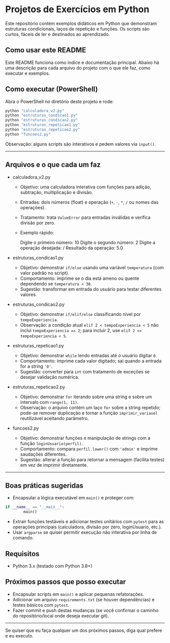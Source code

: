 # Projetos de Exercícios em Python

Este repositório contém exemplos didáticos em Python que demonstram estruturas condicionais, laços de repetição e funções. Os scripts são curtos, fáceis de ler e destinados ao aprendizado.

## Como usar este README

Este README funciona como índice e documentação principal. Abaixo há uma descrição para cada arquivo do projeto com o que ele faz, como executar e exemplos.

## Como executar (PowerShell)

Abra o PowerShell no diretório deste projeto e rode:

```powershell
python "calculadora_v2.py"
python "estruturas_condicao1.py"
python "estruturas_condicao2.py"
python "estruturas_repeticao1.py"
python "estruturas_repeticao2.py"
python "funcoes2.py"
```

Observação: alguns scripts são interativos e pedem valores via `input()`.

---

## Arquivos e o que cada um faz

- calculadora_v2.py
	- Objetivo: uma calculadora interativa com funções para adição, subtração, multiplicação e divisão.
	- Entradas: dois números (float) e operação (`+`, `-`, `*`, `/` ou nomes das operações).
	- Tratamento: trata `ValueError` para entradas inválidas e verifica divisão por zero.
	- Exemplo rápido:

		Digite o primeiro número: 10
		Digite o segundo número: 2
		Digite a operação desejada: /
		Resultado da operação: 5.0

- estruturas_condicao1.py
	- Objetivo: demonstrar `if/else` usando uma variável `temperatura` (com valor padrão no script).
	- Comportamento: imprime se o dia está ameno ou quente dependendo se `temperatura < 30`.
	- Sugestão: transformar em entrada do usuário para testar diferentes valores.

- estruturas_condicao2.py
	- Objetivo: demonstrar `if/elif/else` classificando nível por `tempoExperiencia`.
	- Observação: a condição atual `elif 2 < tempoExperiencia < 5` não inclui `tempoExperiencia == 2`; para incluir 2, use `elif 2 <= tempoExperiencia < 5`.

- estruturas_repeticao1.py
	- Objetivo: demonstrar `while` lendo entradas até o usuário digitar `0`.
	- Comportamento: imprime cada valor digitado; sai quando a entrada for a string `'0'`.
	- Sugestão: converter para `int` com tratamento de exceções se desejar validação numérica.

- estruturas_repeticao2.py
	- Objetivo: demonstrar `for` iterando sobre uma string e sobre um intervalo com `range(1, 11)`.
	- Observação: o arquivo contém um laço `for` sobre a string repetido; pode-se remover duplicação e tornar a função `imprimir_variavel` reutilizável aceitando parâmetro.

- funcoes2.py
	- Objetivo: demonstrar funções e manipulação de strings com a função `loginUsuario(perfil)`.
	- Comportamento: compara `perfil.lower()` com `'admin'` e imprime saudações diferentes.
	- Sugestão: alterar a função para retornar a mensagem (facilita testes) em vez de imprimir diretamente.

---

## Boas práticas sugeridas

- Encapsular a lógica executável em `main()` e proteger com:

```python
if __name__ == "__main__":
		main()
```

- Extrair funções testáveis e adicionar testes unitários com `pytest` para as operações principais (calculadora, divisão por zero, loginUsuario, etc.).
- Usar `argparse` se quiser permitir execução não interativa por linha de comando.

## Requisitos

- Python 3.x (testado com Python 3.8+)

## Próximos passos que posso executar

- Encapsular scripts em `main()` e aplicar pequenas refatorações.
- Adicionar um arquivo `requirements.txt` (se houver dependências) e testes básicos com `pytest`.
- Fazer commit e push destas mudanças (se você confirmar o caminho do repositório/local onde deseja executar git).

---

Se quiser que eu faça qualquer um dos próximos passos, diga qual prefere e eu executo.

